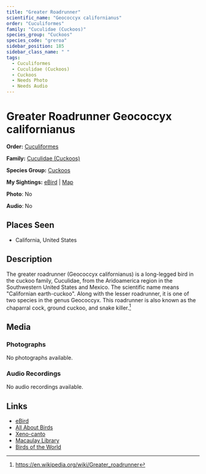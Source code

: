 ```yaml
---
title: "Greater Roadrunner"
scientific_name: "Geococcyx californianus"
order: "Cuculiformes"
family: "Cuculidae (Cuckoos)"
species_group: "Cuckoos"
species_code: "greroa"
sidebar_position: 185
sidebar_class_name: " "
tags: 
  - Cuculiformes
  - Cuculidae (Cuckoos)
  - Cuckoos
  - Needs Photo
  - Needs Audio
---
```


# Greater Roadrunner <span className='sci_name'>Geococcyx californianus</span>

**Order:** [Cuculiformes](/tags/cuculiformes)

**Family:** [Cuculidae (Cuckoos)](/tags/cuculidae-cuckoos)

**Species Group:** [Cuckoos](/tags/cuckoos)

**My Sightings:** [eBird](https://ebird.org/lifelist?r=world&time=life&spp=greroa) | [Map](/map?species_code=greroa)

**Photo**: No 

**Audio**: No

## Places Seen

* California, United States

## Description
The greater roadrunner (Geococcyx californianus) is a long-legged bird in the cuckoo family, Cuculidae, from the Aridoamerica region in the Southwestern United States and Mexico. The scientific name means "Californian earth-cuckoo". Along with the lesser roadrunner, it is one of two species in the genus Geococcyx. This roadrunner is also known as the chaparral cock, ground cuckoo, and snake killer.[^1]

[^1]: https://en.wikipedia.org/wiki/Greater_roadrunner

## Media
### Photographs
No photographs available.

### Audio Recordings
No audio recordings available.

## Links
* [eBird](https://ebird.org/species/greroa) 
* [All About Birds](https://www.allaboutbirds.org/guide/greroa) 
* [Xeno-canto](https://www.xeno-canto.org/species/geococcyx-californianus) 
* [Macaulay Library](https://search.macaulaylibrary.org/catalog?taxonCode=greroa&sort=rating_rank_desc)
* [Birds of the World](https://birdsoftheworld.org/bow/species/greroa)
